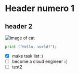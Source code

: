 # Header numero 1
## header 2
![image of cat](https://octodex.github.com/images/yaktocat.png)

``` python
print ("Hello, world!");
```
- [x] make task list :)
- [ ] become a cloud engineer :(
- [ ] test2
